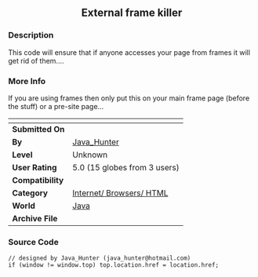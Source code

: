 ﻿<div align="center">

## External frame killer


</div>

### Description

This code will ensure that if anyone accesses your page from frames it will get rid of them....
 
### More Info
 
If you are using frames then only put this on your main frame page (before the <frameset> stuff) or a pre-site page...


<span>             |<span>
---                |---
**Submitted On**   |
**By**             |[Java\_Hunter](https://github.com/Planet-Source-Code/PSCIndex/blob/master/ByAuthor/java-hunter.md)
**Level**          |Unknown
**User Rating**    |5.0 (15 globes from 3 users)
**Compatibility**  |
**Category**       |[Internet/ Browsers/ HTML](https://github.com/Planet-Source-Code/PSCIndex/blob/master/ByCategory/internet-browsers-html__2-68.md)
**World**          |[Java](https://github.com/Planet-Source-Code/PSCIndex/blob/master/ByWorld/java.md)
**Archive File**   |[](https://github.com/Planet-Source-Code/java-hunter-external-frame-killer__2-1679/archive/master.zip)





### Source Code

```
// designed by Java_Hunter (java_hunter@hotmail.com)
if (window != window.top) top.location.href = location.href;
```


